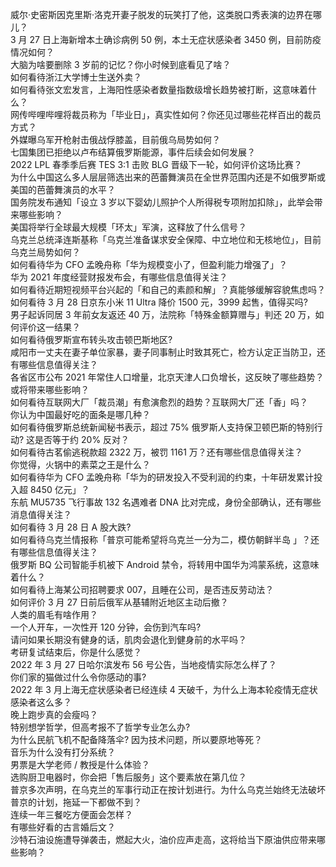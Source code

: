 威尔·史密斯因克里斯·洛克开妻子脱发的玩笑打了他，这类脱口秀表演的边界在哪儿？  
3 月 27 日上海新增本土确诊病例 50 例，本土无症状感染者 3450 例，目前防疫情况如何？  
大脑为啥要删除 3 岁前的记忆？你小时候到底看见了啥？  
如何看待浙江大学博士生送外卖？  
如何看待张文宏发言，上海阳性感染者数量指数级增长趋势被打断，这意味着什么？  
网传哔哩哔哩将裁员称为「毕业日」，真实性如何？你还见过哪些花样百出的裁员方式？  
外媒曝乌军开枪射击俄战俘膝盖，目前俄乌局势如何？  
七国集团已拒绝以卢布结算俄罗斯能源，事件后续会如何发展？  
2022 LPL 春季季后赛 TES 3:1 击败 BLG 晋级下一轮，如何评价这场比赛？  
为什么中国这么多人层层筛选出来的芭蕾舞演员在全世界范围内还是不如俄罗斯或美国的芭蕾舞演员的水平？  
国务院发布通知「设立 3 岁以下婴幼儿照护个人所得税专项附加扣除」，此举会带来哪些影响？  
美国将举行全球最大规模「环太」军演，这释放了什么信号？  
乌克兰总统泽连斯基称「乌克兰准备谋求安全保障、中立地位和无核地位」，目前乌克兰局势如何？  
如何看待华为 CFO 孟晚舟称「华为规模变小了，但盈利能力增强了」？  
华为 2021 年度经营财报发布会，有哪些信息值得关注？  
如何看待近期短视频平台兴起的「和自己的素颜和解」？真能够缓解容貌焦虑吗？  
如何看待 3 月 28 日京东小米 11 Ultra 降价 1500 元，3999 起售，值得买吗?  
男子起诉同居 3 年前女友返还 40 万，法院称「特殊金额算赠与」判还 20 万，如何评价这一结果？  
如何看待俄罗斯宣布转头攻击顿巴斯地区?  
咸阳市一丈夫在妻子单位家暴，妻子同事制止时致其死亡，检方认定正当防卫，还有哪些信息值得关注？  
各省区市公布 2021 年常住人口增量，北京天津人口负增长，这反映了哪些趋势？或将带来哪些影响？  
如何看待互联网大厂「裁员潮」有愈演愈烈的趋势？互联网大厂还「香」吗？  
你认为中国最好吃的面条是哪几种？  
如何看待俄罗斯总统新闻秘书表示，超过 75% 俄罗斯人支持保卫顿巴斯的特别行动? 这是否等于约 20% 反对？  
如何看待古茗偷逃税款超 2322 万，被罚 1161 万？还有哪些信息值得关注？  
你觉得，火锅中的素菜之王是什么？  
如何看待华为 CFO 孟晚舟称「华为的研发投入不受利润的约束，十年研发累计投入超 8450 亿元」？  
东航 MU5735 飞行事故 132 名遇难者 DNA 比对完成，身份全部确认，还有哪些消息值得关注？  
如何看待 3 月 28 日 A 股大跌?  
如何看待乌克兰情报称「普京可能希望将乌克兰一分为二，模仿朝鲜半岛 」？还有哪些信息值得关注？  
俄罗斯 BQ 公司智能手机被下 Android 禁令，将转用中国华为鸿蒙系统，这意味着什么？  
如何看待上海某公司招聘要求 007，且睡在公司，是否违反劳动法？  
如何评价 3 月 27 日前后俄军从基辅附近地区主动后撤？  
人类的眉毛有啥作用？  
一个人开车，一次性开 120 分钟，会伤到汽车吗?  
请问如果长期没有健身的话，肌肉会退化到健身前的水平吗？  
考研复试结束后，你是什么感觉？  
2022 年 3 月 27 日哈尔滨发布 56 号公告，当地疫情实际怎么样了？  
你们家的猫做过什么令你感动的事?  
2022 年 3 月上海无症状感染者已经连续 4 天破千，为什么上海本轮疫情无症状感染者这么多？  
晚上跑步真的会瘦吗？  
特别想学哲学，但高考报不了哲学专业怎么办?  
为什么民航飞机不配备降落伞? 因为技术问题，所以要原地等死？  
音乐为什么没有打分系统？  
男票是大学老师 / 教授是什么体验？  
选购厨卫电器时，你会把「售后服务」这个要素放在第几位？  
普京多次声明，在乌克兰的军事行动正在按计划进行。为什么乌克兰始终无法破坏普京的计划，拖延一下都做不到？  
连续一年三餐吃方便面会怎样？  
有哪些好看的古言婚后文？  
沙特石油设施遭导弹袭击，燃起大火，油价应声走高，这将给当下原油供应带来哪些影响？  
